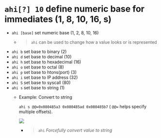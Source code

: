 <!-- TITLE: ahi -->

#  `ahi[?] 10` define numeric base for immediates (1, 8, 10, 16, s)

- `ahi [base]` set numeric base (1, 2, 8, 10, 16)
	- > `ahi` can be used to change how a value looks or is represented
- `ahi b` set base to binary (2)
- `ahi d` set base to decimal (10)
- `ahi h` set base to hexadecimal (16)
- `ahi o` set base to octal (8)
- `ahi p` set base to htons(port) (3)
- `ahi i` set base to IP address (32)
- `ahi S` set base to syscall (80)
- `ahi s` set base to string (1)
  - Example: Convert to string

     `ahi s @@=0x080485a3 0x080485ad 0x080485b7` ( `@@=` helps specify multiple offsets).

    ![](/uploads/a-afvd/ahi.png) 

    - > `ahi` _Forcefully convert value to string_

<p hidden>ahi</p>
